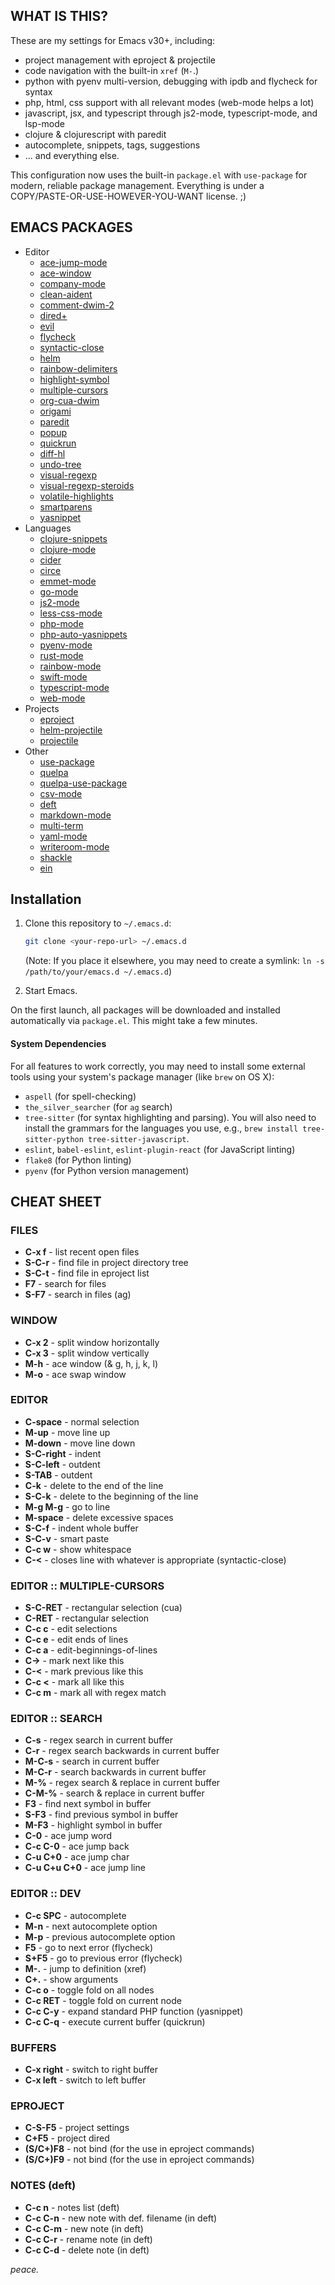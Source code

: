 WHAT IS THIS?
-------------
These are my settings for Emacs v30+, including:

* project management with eproject & projectile
* code navigation with the built-in `xref` (`M-`.)
* python with pyenv multi-version, debugging with ipdb and flycheck for syntax
* php, html, css support with all relevant modes (web-mode helps a lot)
* javascript, jsx, and typescript through js2-mode, typescript-mode, and lsp-mode
* clojure & clojurescript with paredit
* autocomplete, snippets, tags, suggestions
* ... and everything else.

This configuration now uses the built-in `package.el` with `use-package` for modern, reliable package management. Everything is under a COPY/PASTE-OR-USE-HOWEVER-YOU-WANT license. ;)

EMACS PACKAGES
--------------
* Editor
  * [ace-jump-mode](https://github.com/winterTTr/ace-jump-mode)
  * [ace-window](https://github.com/abo-abo/ace-window)
  * [company-mode](http://company-mode.github.io)
  * [clean-aident](http://www.emacswiki.org/emacs/CleanAutoIndent)
  * [comment-dwim-2](https://github.com/remyferre/comment-dwim-2)
  * [dired+](https://github.com/emacsmirror/dired-plus)
  * [evil](https://github.com/emacs-evil/evil)
  * [flycheck](http://www.flycheck.org)
  * [syntactic-close](https://github.com/emacs-berlin/syntactic-close)
  * [helm](https://github.com/emacs-helm/helm)
  * [rainbow-delimiters](https://github.com/Fanael/rainbow-delimiters)
  * [highlight-symbol](https://github.com/nschum/highlight-symbol.el)
  * [multiple-cursors](https://github.com/magnars/multiple-cursors.el)
  * [org-cua-dwim](https://github.com/mlf176f2/org-cua-dwim.el)
  * [origami](https://github.com/gregsexton/origami.el)
  * [paredit](http://emacswiki.org/emacs/ParEdit)
  * [popup](https://github.com/auto-complete/popup-el)
  * [quickrun](https://github.com/syohex/emacs-quickrun)
  * [diff-hl](https://github.com/dgutov/diff-hl)
  * [undo-tree](http://www.dr-qubit.org/tags/computing-code-emacs.html)
  * [visual-regexp](https://github.com/benma/visual-regexp.el)
  * [visual-regexp-steroids](https://github.com/benma/visual-regexp-steroids.el)
  * [volatile-highlights](http://www.emacswiki.org/emacs/VolatileHighlights)
  * [smartparens](https://github.com/Fuco1/smartparens)
  * [yasnippet](https://github.com/capitaomorte/yasnippet)
* Languages
  * [clojure-snippets](https://github.com/swannodette/clojure-snippets)
  * [clojure-mode](https://github.com/clojure-emacs/clojure-mode)
  * [cider](https://github.com/clojure-emacs/cider)
  * [circe](https://github.com/jorgenschaefer/circe)
  * [emmet-mode](https://github.com/smihica/emmet-mode)
  * [go-mode](https://github.com/dominikh/go-mode.el)
  * [js2-mode](https://github.com/mooz/js2-mode)
  * [less-css-mode](https://github.com/purcell/less-css-mode)
  * [php-mode](https://github.com/ejmr/php-mode)
  * [php-auto-yasnippets](https://github.com/ejmr/php-auto-yasnippets)
  * [pyenv-mode](https://github.com/pyenv/pyenv-mode)
  * [rust-mode](https://github.com/rust-lang/rust-mode)
  * [rainbow-mode](https://julien.danjou.info/projects/emacs-packages#rainbow-mode)
  * [swift-mode](https://github.com/chrisbarrett/swift-mode)
  * [typescript-mode](https://github.com/ananthakumaran/typescript-mode.el)
  * [web-mode](http://web-mode.org)
* Projects
  * [eproject](https://github.com/gabrielelanaro/eproject)
  * [helm-projectile](http://tuhdo.github.io/helm-projectile.html)
  * [projectile](https://github.com/bbatsov/projectile)
* Other
  * [use-package](https://github.com/jwiegley/use-package)
  * [quelpa](https://github.com/quelpa/quelpa)
  * [quelpa-use-package](https://github.com/quelpa/quelpa-use-package)
  * [csv-mode](http://www.emacswiki.org/emacs/CsvMode)
  * [deft](https://github.com/jrblevin/deft)
  * [markdown-mode](http://jblevins.org/projects/markdown-mode/)
  * [multi-term](http://www.emacswiki.org/emacs/MultiTerm)
  * [yaml-mode](https://github.com/yoshiki/yaml-mode)
  * [writeroom-mode](https://github.com/joostkremers/writeroom-mode)
  * [shackle](https://depp.brause.cc/shackle/)
  * [ein](https://github.com/millejoh/emacs-ipython-notebook)


Installation
------------
1.  Clone this repository to `~/.emacs.d`:
    ```bash
    git clone <your-repo-url> ~/.emacs.d
    ```
    (Note: If you place it elsewhere, you may need to create a symlink: `ln -s /path/to/your/emacs.d ~/.emacs.d`)

2.  Start Emacs.

On the first launch, all packages will be downloaded and installed automatically via `package.el`. This might take a few minutes.

#### System Dependencies ####

For all features to work correctly, you may need to install some external tools using your system's package manager (like `brew` on OS X):

* `aspell` (for spell-checking)
* `the_silver_searcher` (for `ag` search)
* `tree-sitter` (for syntax highlighting and parsing). You will also need to install the grammars for the languages you use, e.g., `brew install tree-sitter-python tree-sitter-javascript`.
* `eslint`, `babel-eslint`, `eslint-plugin-react` (for JavaScript linting)
* `flake8` (for Python linting)
* `pyenv` (for Python version management)

CHEAT SHEET
------------

### FILES ###
* **C-x f** - list recent open files
* **S-C-r** - find file in project directory tree
* **S-C-t** - find file in eproject list
* **F7**    - search for files
* **S-F7**  - search in files (ag)


### WINDOW ###
* **C-x 2**   - split window horizontally
* **C-x 3**   - split window vertically
* **M-h**     - ace window (& g, h, j, k, l)
* **M-o**     - ace swap window


### EDITOR ###
* **C-space**   - normal selection
* **M-up**      - move line up
* **M-down**    - move line down
* **S-C-right** - indent
* **S-C-left**  - outdent
* **S-TAB**     - outdent
* **C-k**       - delete to the end of the line
* **S-C-k**     - delete to the beginning of the line
* **M-g M-g**   - go to line
* **M-space**   - delete excessive spaces
* **S-C-f**     - indent whole buffer
* **S-C-v**     - smart paste
* **C-c w**     - show whitespace
* **C-<**       - closes line with whatever is appropriate (syntactic-close)


### EDITOR :: MULTIPLE-CURSORS ###
* **S-C-RET**   - rectangular selection (cua)
* **C-RET**     - rectangular selection
* **C-c c**     - edit selections
* **C-c e**     - edit ends of lines
* **C-c a**     - edit-beginnings-of-lines
* **C->**       - mark next like this
* **C-<**       - mark previous like this
* **C-c <**     - mark all like this
* **C-c m**     - mark all with regex match


### EDITOR :: SEARCH ###
* **C-s**         - regex search in current buffer
* **C-r**         - regex search backwards in current buffer
* **M-C-s**       - search in current buffer
* **M-C-r**       - search backwards in current buffer
* **M-%**         - regex search & replace in current buffer
* **C-M-%**       - search & replace in current buffer
* **F3**          - find next symbol in buffer
* **S-F3**        - find previous symbol in buffer
* **M-F3**        - highlight symbol in buffer
* **C-0**         - ace jump word
* **C-c C-0**     - ace jump back
* **C-u C+0**     - ace jump char
* **C-u C+u C+0** - ace jump line


### EDITOR :: DEV ###
* **C-c SPC** - autocomplete
* **M-n**     - next autocomplete option
* **M-p**     - previous autocomplete option
* **F5**      - go to next error (flycheck)
* **S+F5**    - go to previous error (flycheck)
* **M-.**     - jump to definition (xref)
* **C+.**     - show arguments
* **C-c o**   - toggle fold on all nodes
* **C-c RET** - toggle fold on current node
* **C-c C-y** - expand standard PHP function (yasnippet)
* **C-c C-q** - execute current buffer (quickrun)


### BUFFERS ###
* **C-x right** - switch to right buffer
* **C-x left**  - switch to left buffer


### EPROJECT ###
* **C-S-F5**    - project settings
* **C+F5**      - project dired
* **(S/C+)F8**  - not bind (for the use in eproject commands)
* **(S/C+)F9**  - not bind (for the use in eproject commands)


### NOTES (deft) ###
* **C-c n**   - notes list (deft)
* **C-c C-n** - new note with def. filename (in deft)
* **C-c C-m** - new note (in deft)
* **C-c C-r** - rename note (in deft)
* **C-c C-d** - delete note (in deft)


_peace._
